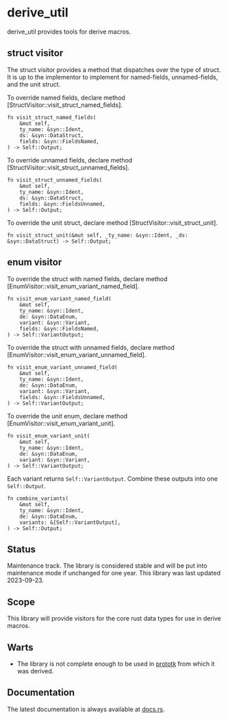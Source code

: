 derive_util
===========

derive_util provides tools for derive macros.

struct visitor
--------------

The struct visitor provides a method that dispatches over the type of struct.  It is up to the implementor to implement
for named-fields, unnamed-fields, and the unit struct.

To override named fields, declare method [StructVisitor::visit_struct_named_fields].

```ignore
fn visit_struct_named_fields(
    &mut self,
    ty_name: &syn::Ident,
    ds: &syn::DataStruct,
    fields: &syn::FieldsNamed,
) -> Self::Output;
```

To override unnamed fields, declare method [StructVisitor::visit_struct_unnamed_fields].

```ignore
fn visit_struct_unnamed_fields(
    &mut self,
    ty_name: &syn::Ident,
    ds: &syn::DataStruct,
    fields: &syn::FieldsUnnamed,
) -> Self::Output;
```

To override the unit struct, declare method [StructVisitor::visit_struct_unit].

```ignore
fn visit_struct_unit(&mut self, _ty_name: &syn::Ident, _ds: &syn::DataStruct) -> Self::Output;
```

enum visitor
------------

To override the struct with named fields, declare method [EnumVisitor::visit_enum_variant_named_field].

```ignore
fn visit_enum_variant_named_field(
    &mut self,
    ty_name: &syn::Ident,
    de: &syn::DataEnum,
    variant: &syn::Variant,
    fields: &syn::FieldsNamed,
) -> Self::VariantOutput;
```

To override the struct with unnamed fields, declare method [EnumVisitor::visit_enum_variant_unnamed_field].

```ignore
fn visit_enum_variant_unnamed_field(
    &mut self,
    ty_name: &syn::Ident,
    de: &syn::DataEnum,
    variant: &syn::Variant,
    fields: &syn::FieldsUnnamed,
) -> Self::VariantOutput;
```

To override the unit enum, declare method [EnumVisitor::visit_enum_variant_unit].

```ignore
fn visit_enum_variant_unit(
    &mut self,
    ty_name: &syn::Ident,
    de: &syn::DataEnum,
    variant: &syn::Variant,
) -> Self::VariantOutput;
```

Each variant returns `Self::VariantOutput`.  Combine these outputs into one `Self::Output`.

```ignore
fn combine_variants(
    &mut self,
    ty_name: &syn::Ident,
    de: &syn::DataEnum,
    variants: &[Self::VariantOutput],
) -> Self::Output;
```

Status
------

Maintenance track.  The library is considered stable and will be put into maintenance mode if unchanged for one year.
This library was last updated 2023-09-23.

Scope
-----

This library will provide visitors for the core rust data types for use in derive macros.

Warts
-----

- The library is not complete enough to be used in [prototk](https://crates.io/crates/prototk) from which it was
  derived.

Documentation
-------------

The latest documentation is always available at [docs.rs](https://docs.rs/derive_util/latest/derive_util/).
